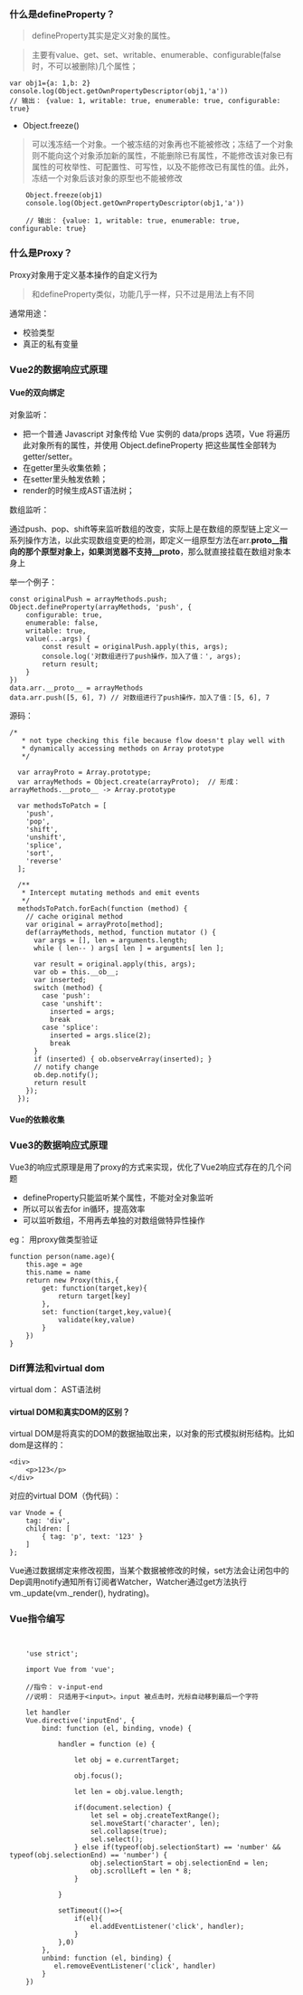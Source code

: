 ### 什么是defineProperty？

> defineProperty其实是定义对象的属性。

> 主要有value、get、set、writable、enumerable、configurable(false时，不可以被删除)几个属性；
    
	var obj1={a: 1,b: 2}
	console.log(Object.getOwnPropertyDescriptor(obj1,'a'))
	// 输出： {value: 1, writable: true, enumerable: true, configurable: true}

- Object.freeze()
> 可以浅冻结一个对象。一个被冻结的对象再也不能被修改；冻结了一个对象则不能向这个对象添加新的属性，不能删除已有属性，不能修改该对象已有属性的可枚举性、可配置性、可写性，以及不能修改已有属性的值。此外，冻结一个对象后该对象的原型也不能被修改

        Object.freeze(obj1)
    	console.log(Object.getOwnPropertyDescriptor(obj1,'a'))
    
    	// 输出： {value: 1, writable: true, enumerable: true, configurable: true}
	

### 什么是Proxy？

 Proxy对象用于定义基本操作的自定义行为

> 和defineProperty类似，功能几乎一样，只不过是用法上有不同

通常用途：

- 校验类型
- 真正的私有变量



### Vue2的数据响应式原理
#### Vue的双向绑定
对象监听：

- 把一个普通 Javascript 对象传给 Vue 实例的 data/props 选项，Vue 将遍历此对象所有的属性，并使用 Object.defineProperty 把这些属性全部转为 getter/setter。
- 在getter里头收集依赖；
- 在setter里头触发依赖；
- render的时候生成AST语法树；

数组监听：

 通过push、pop、shift等来监听数组的改变，实际上是在数组的原型链上定义一系列操作方法，以此实现数组变更的检测，即定义一组原型方法在arr.__proto__指向的那个原型对象上，如果浏览器不支持__proto__，那么就直接挂载在数组对象本身上

举一个例子：

	const originalPush = arrayMethods.push;
	Object.defineProperty(arrayMethods, 'push', {
	    configurable: true,
	    enumerable: false,
	    writable: true,
	    value(...args) {
	        const result = originalPush.apply(this, args);
	        console.log('对数组进行了push操作，加入了值：', args);
	        return result;
	    }
	})
	data.arr.__proto__ = arrayMethods
	data.arr.push([5, 6], 7) // 对数组进行了push操作，加入了值：[5, 6], 7

源码：

	/*
	   * not type checking this file because flow doesn't play well with
	   * dynamically accessing methods on Array prototype
	   */

	  var arrayProto = Array.prototype;
	  var arrayMethods = Object.create(arrayProto);  // 形成：arrayMethods.__proto__ -> Array.prototype
	
	  var methodsToPatch = [
	    'push',
	    'pop',
	    'shift',
	    'unshift',
	    'splice',
	    'sort',
	    'reverse'
	  ];

	  /**
	   * Intercept mutating methods and emit events
	   */
	  methodsToPatch.forEach(function (method) {
	    // cache original method
	    var original = arrayProto[method];
	    def(arrayMethods, method, function mutator () {
	      var args = [], len = arguments.length;
	      while ( len-- ) args[ len ] = arguments[ len ];
	
	      var result = original.apply(this, args);
	      var ob = this.__ob__;
	      var inserted;
	      switch (method) {
	        case 'push':
	        case 'unshift':
	          inserted = args;
	          break
	        case 'splice':
	          inserted = args.slice(2);
	          break
	      }
	      if (inserted) { ob.observeArray(inserted); }
	      // notify change
	      ob.dep.notify();
	      return result
	    });
	  });



#### Vue的依赖收集

### Vue3的数据响应式原理
Vue3的响应式原理是用了proxy的方式来实现，优化了Vue2响应式存在的几个问题

- defineProperty只能监听某个属性，不能对全对象监听
- 所以可以省去for in循环，提高效率
- 可以监听数组，不用再去单独的对数组做特异性操作


eg： 用proxy做类型验证

	function person(name.age){
		this.age = age
		this.name = name
		return new Proxy(this,{
			get: function(target,key){
				return target[key]
			},
			set: function(target,key,value){
				validate(key,value)
			}
		})
	}



### Diff算法和virtual dom
virtual dom： AST语法树

#### virtual DOM和真实DOM的区别？
virtual DOM是将真实的DOM的数据抽取出来，以对象的形式模拟树形结构。比如dom是这样的：

	<div>
	    <p>123</p>
	</div>

对应的virtual DOM（伪代码）：

	var Vnode = {
	    tag: 'div',
	    children: [
	        { tag: 'p', text: '123' }
	    ]
	};


Vue通过数据绑定来修改视图，当某个数据被修改的时候，set方法会让闭包中的Dep调用notify通知所有订阅者Watcher，Watcher通过get方法执行vm._update(vm._render(), hydrating)。

### Vue指令编写

```
	
	
	'use strict';
	
	import Vue from 'vue';
	
	//指令： v-input-end
	//说明： 只适用于<input>。input 被点击时，光标自动移到最后一个字符
	
	let handler
	Vue.directive('inputEnd', {
	    bind: function (el, binding, vnode) {
	
	        handler = function (e) {
	
	            let obj = e.currentTarget;
	
	            obj.focus();
	
	            let len = obj.value.length;
	
	            if(document.selection) {
	                let sel = obj.createTextRange();
	                sel.moveStart('character', len);
	                sel.collapse(true);
	                sel.select();
	            } else if(typeof(obj.selectionStart) == 'number' && typeof(obj.selectionEnd) == 'number') {
	                obj.selectionStart = obj.selectionEnd = len;
	                obj.scrollLeft = len * 8;
	            }
	
	        }
	
	        setTimeout(()=>{
	            if(el){
	                el.addEventListener('click', handler);
	            }
	        },0)
	    },
	    unbind: function (el, binding) {
	       el.removeEventListener('click', handler)
	    }
	})
```